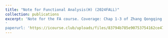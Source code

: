 ```yaml
---
title: "Note for Functional Analysis(H) (2024FALL)"
collection: publications
excerpt: 'Note for the FA course. Coverage: Chap 1-3 of Zhang Qongqing's textbook.
'
paperurl: 'https://icourse.club/uploads/files/83794b785e90753754162ce4742f92362ed25420.pdf'
---
```

